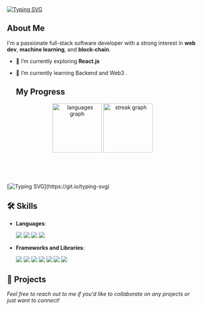 
[![Typing SVG](https://readme-typing-svg.herokuapp.com?font=Inter+Code&pause=1000&color=56d8ff&width=435&lines=Hey+I'm+Abhishek👋;I+explore+things+on+web)](https://git.io/typing-svg)





## About Me

I'm a passionate full-stack software developer with a strong interest in **web dev**, **machine learning**, and **block-chain**.

- 🔭 I’m currently exploring **React.js**
- 🌱 I’m currently learning Backend and Web3 .
  

  ## My Progress


<div align="center" style="margin-bottom: 30px;">
  <img src="https://github-readme-stats.vercel.app/api/top-langs?username=abhishekkuniyal&locale=en&hide_title=false&layout=compact&card_width=320&langs_count=10&theme=dark&hide_border=false&order=2" height="130" alt="languages graph"  />
  <img src="https://streak-stats.demolab.com?user=abhishekkuniyal&locale=en&mode=daily&theme=dark&hide_border=false&border_radius=12&order=3" height="130" alt="streak graph"  />
</div>
<br><br>

[![Typing SVG](https://readme-typing-svg.demolab.com?font=Fira+Code&size=16&pause=1000&color=56d8ff&width=435&lines=%3E+Building.+Breaking.+Learning.+Repeating.)](https://git.io/typing-svg)


## 🛠️ Skills

- **Languages**:  
  <div align="left"> 
    <img src="https://img.shields.io/badge/Python-3776AB?style=for-the-badge&logo=python&logoColor=white" />
    <img src="https://img.shields.io/badge/HTML5-E34F26?style=for-the-badge&logo=html5&logoColor=white" />  
    <img src="https://img.shields.io/badge/CSS3-1572B6?style=for-the-badge&logo=css3&logoColor=white" />  
    <img src="https://img.shields.io/badge/JavaScript-F7DF1E?style=for-the-badge&logo=javascript&logoColor=black" />  
     <!-- <img src="https://img.shields.io/badge/TypeScript-3178C6?style=for-the-badge&logo=typescript&logoColor=white" />-->
  </div>
  </div>

- **Frameworks and Libraries**:  
  <div align="left">
    <!--<img src="https://img.shields.io/badge/TensorFlow-FF6F00?style=for-the-badge&logo=tensorflow&logoColor=white" /> --> 
    <img src="https://img.shields.io/badge/React-61DAFB?style=for-the-badge&logo=react&logoColor=white" />  
    <img src="https://img.shields.io/badge/Tailwind_CSS-38B2AC?style=for-the-badge&logo=tailwind-css&logoColor=white" />
  <img src="https://img.shields.io/badge/Git-F05032?style=for-the-badge&logo=git&logoColor=white" />   
    <img src="https://img.shields.io/badge/Machine_Learning-2C3E50?style=for-the-badge&logo=machine-learning&logoColor=white" />  
    <img src="https://img.shields.io/badge/Neural_Networks-2C3E50?style=for-the-badge&logo=neural-networks&logoColor=white" />  
    <img src="https://img.shields.io/badge/Jupyter_Notebook-F37626?style=for-the-badge&logo=jupyter&logoColor=white" />
        <img src="https://img.shields.io/badge/VS_Code-007ACC?style=for-the-badge&logo=visual-studio-code&logoColor=white" />  
  </div>


## 🚀 Projects


*Feel free to reach out to me if you'd like to collaborate on any projects or just want to connect!*
